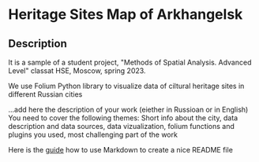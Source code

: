 # Heritage Sites Map of Arkhangelsk

## Description

It is a sample of a student project, "Methods of Spatial Analysis. Advanced Level" classat HSE, Moscow, spring 2023.

We use Folium Python library to visualize data of ciltural heritage sites in different Russian cities

...add here the description of your work (eiether in Russioan or in English)
You need to cover the following themes: Short info about the city, data description and data sources, data vizualization, folium functions and plugins you used, most challenging part of the work

Here is the [guide](https://www.markdownguide.org/basic-syntax/) how to use Markdown to create a nice README file
